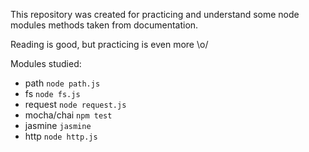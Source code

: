 This repository was created for practicing and understand some node modules methods taken from documentation. 

Reading is good, but practicing is even more \o/

Modules studied:

* path ``` node path.js ```
* fs ``` node fs.js ```
* request ``` node request.js ```
* mocha/chai ``` npm test ```
* jasmine ``` jasmine ```
* http ``` node http.js ```